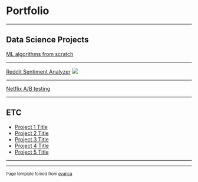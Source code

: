 # Portfolio

---

## Data Science Projects

[ML algorithms from scratch](/MLalgo)

---
[Reddit Sentiment Analyzer](/reddit)
<img src="images/wordcloud.png?raw=true"/>

---

[Netflix A/B testing](/netflix)

---

## ETC

- [Project 1 Title](http://example.com/)
- [Project 2 Title](http://example.com/)
- [Project 3 Title](http://example.com/)
- [Project 4 Title](http://example.com/)
- [Project 5 Title](http://example.com/)

---




---
<p style="font-size:11px">Page template forked from <a href="https://github.com/evanca/quick-portfolio">evanca</a></p>
<!-- Remove above link if you don't want to attibute -->
